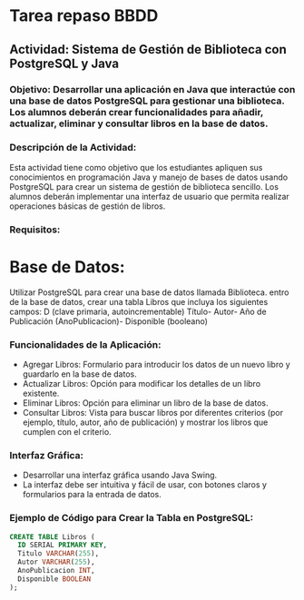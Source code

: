 # Tarea repaso BBDD

## Actividad: Sistema de Gestión de Biblioteca con PostgreSQL y Java

### Objetivo: Desarrollar una aplicación en Java que interactúe con una base de datos PostgreSQL para gestionar una biblioteca. Los alumnos deberán crear funcionalidades para añadir, actualizar, eliminar y consultar libros en la base de datos.

### Descripción de la Actividad:
Esta actividad tiene como objetivo que los estudiantes apliquen sus conocimientos en programación Java y manejo de bases de datos usando PostgreSQL para crear un sistema de gestión de biblioteca sencillo. Los alumnos deberán implementar una interfaz de usuario que permita realizar operaciones básicas de gestión de libros.

### Requisitos:

# Base de Datos:
Utilizar PostgreSQL para crear una base de datos llamada Biblioteca.
entro de la base de datos, crear una tabla Libros que incluya los siguientes campos:
D (clave primaria, autoincrementable) Título- Autor- Año de Publicación (AnoPublicacion)- Disponible (booleano)

### Funcionalidades de la Aplicación:
- Agregar Libros: Formulario para introducir los datos de un nuevo libro y guardarlo en la base de datos.
- Actualizar Libros: Opción para modificar los detalles de un libro existente.
- Eliminar Libros: Opción para eliminar un libro de la base de datos.
- Consultar Libros: Vista para buscar libros por diferentes criterios (por ejemplo, título, autor, año de publicación) y mostrar los libros que cumplen con el criterio.

### Interfaz Gráfica:
- Desarrollar una interfaz gráfica usando Java Swing.
- La interfaz debe ser intuitiva y fácil de usar, con botones claros y formularios para la entrada de datos.

### Ejemplo de Código para Crear la Tabla en PostgreSQL:
```sql
CREATE TABLE Libros (
  ID SERIAL PRIMARY KEY,
  Titulo VARCHAR(255),
  Autor VARCHAR(255),
  AnoPublicacion INT,
  Disponible BOOLEAN
);
```